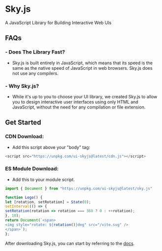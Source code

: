 # Sky.js
A JavaScript Library for Building Interactive Web UIs

## FAQs

### - Does The Library Fast?
- Sky.js is built entirely in JavaScript, which means that its speed is the same as the native speed of JavaScript in web browsers. Sky.js does not use any compilers.

### - Why Sky.js?
- While it's up to you to choose your UI library, we created Sky.js to allow you to design interactive user interfaces using only HTML and JavaScript, without the need for any compilation or file extension.

## Get Started

### CDN Download:
- Add this script above your "body" tag:
```js
<script src="https://unpkg.com/ui-skyjs@latest/cdn.js"></script>
```

### ES Module Download:
- Add this to your module script.
```js
import { Document } from "https://unpkg.com/ui-skyjs@latest/sky.js"
```

```js
function Logo() {
let [rotation, setRotation] = State(0);
setInterval(() => {
setRotation(rotation => rotation === 360 ? 0 : ++rotation);
}, 10);
return Document(`<span>
<img style="rotate: ${rotation()}deg" src="/vite.svg" />
</span>`);
};
```
After downloading Sky.js, you can start by referring to the [docs](https://github.com/jehaad1/Sky.js/blob/main/Docs.md).
